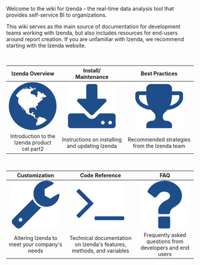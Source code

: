 Welcome to the wiki for Izenda - the real-time data analysis tool that provides self-service BI to organizations. 

This wiki serves as the main source of documentation for development teams working with Izenda, but also includes resources for end-users around report creation. If you are unfamiliar with Izenda, we recommend starting with the Izenda website.

<br>

Izenda Overview | Install/<br>Maintenance | Best Practices 
:--:|:---:|:---:
![](/Home/Overview_Globe.png)|![](/Home/Install_Download.png)|![](/Home/BestPractices_Trophy.png)
Introduction to the Izenda product <br> cel part2|Instructions on installing and updating Izenda|Recommended strategies from the Izenda team

<br>

Customization | Code Reference | FAQ
:---:|:--:|:---:
![](/Home/Customization_Wrench.png)|![](/Home/CodeRef_Terminal.png)|![](/Home/FAQ_QuestionMark.png)
Altering Izenda to meet your company's needs|Technical documentation on Izenda's features, methods, and variables|Frequently asked questions from developers and end users


